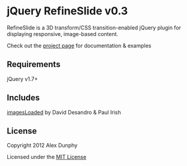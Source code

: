jQuery RefineSlide v0.3
=======================

RefineSlide is a 3D transform/CSS transition-enabled jQuery plugin for displaying responsive, image-based content.

Check out the [project page](http://webbart.github.com/refineslide/) for documentation & examples

Requirements
-----

jQuery v1.7+

Includes
-----

[imagesLoaded](https://github.com/desandro/imagesloaded) by David Desandro & Paul Irish

License
-----

Copyright 2012 Alex Dunphy

Licensed under the [MIT License](http://www.opensource.org/licenses/mit-license.php)
